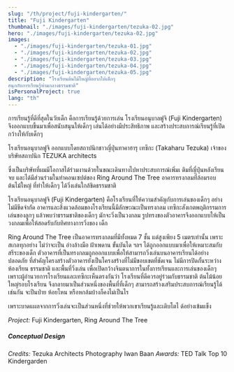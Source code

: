 ```yaml
---
slug: "/th/project/fuji-kindergarten/"
title: "Fuji Kindergarten"
thumbnail: "./images/fuji-kindergarten/tezuka-02.jpg"
hero: "./images/fuji-kindergarten/tezuka-02.jpg"
images:
  - "./images/fuji-kindergarten/tezuka-01.jpg"
  - "./images/fuji-kindergarten/tezuka-02.jpg"
  - "./images/fuji-kindergarten/tezuka-03.jpg"
  - "./images/fuji-kindergarten/tezuka-04.jpg"
  - "./images/fuji-kindergarten/tezuka-05.jpg"
description: "โรงเรียนต้นไม้ใหญ่ที่อยากให้เด็กๆ
สนุกกับการเรียนรู้ท่ามกลางธรรมชาติ"
isPersonalProject: true
lang: "th"
---
```


การเรียนรู้ที่ดีที่สุดในวัยเด็ก คือการเรียนรู้ด้วยการเล่น โรงเรียนอนุบาลฟูจิ (Fuji
Kindergarten) จึงออกแบบขึ้นมาเพื่อสนับสนุนให้เด็กๆ
เล่นได้อย่างมีประสิทธิภาพ และสร้างประสบการณ์เรียนรู้ที่เปิดกว้างให้กับเด็กๆ

โรงเรียนอนุบาลฟูจิ ออกแบบโดยสถาปนิกชาวญี่ปุ่นทาคาฮารุ เทซึกะ (Takaharu
Tezuka) เจ้าของบริษัทสถาปนิก TEZUKA architects

ซึ่งเป็นบริษัทที่ผมมีโอกาสได้ร่วมงานด้วยในขณะเดินทางไปหาประสบการณ์เพิ่มเ
ติมที่ญี่ปุ่นหลังเรียนจบ และได้มีส่วนร่วมในทำคอนเซปต์ของ Ring Around The
Tree อาคารทรงกลมที่ล้อมรอบต้นไม้ใหญ่ ที่ทำให้เด็กๆ
ได้วิ่งเล่นใกล้ชิดธรรมชาติ

โรงเรียนอนุบาลฟูจิ (Fuji Kindergarten)
คือโรงเรียนที่ให้ความสำคัญกับการเล่นของเด็กๆ อย่างไม่มีขีดจำกัด
อาคารและสิ่งแวดล้อมของโรงเรียนนี้มีลักษะณะเป็นทรงกลม
เทซึกะสังเกตพฤติกรรมการเล่นของลูกๆ แล้วพบว่าธรรมชาติของเด็กๆ
มักจะวิ่งเป็นวงกลม
รูปทรงของตัวอาคารจึงออกแบบให้เป็นวงกลมเพื่อให้สอดรับกับทิศทางการวิ่งของ
เด็ก

Ring Around The Tree เป็นอาคารทรงกลมที่มีทั้งหมด 7 ชั้น แต่สูงเพียง 5
เมตรเท่านั้น เพราะสเกลทุกอย่าง ไม่ว่าจะเป็น อ่างล้างมือ ฝ้าเพดาน ขั้นบันได
ฯลฯ ได้ถูกออกแบบมาเพื่อให้เหมาะสมกับสรีระของเด็ก
ตัวอาคารที่เป็นทรงกลมถูกออกแบบเพื่อให้สามารถวิ่งเล่นบนอาคารเรียนได้อย่าง
ปลอดภัย ที่สำคัญโครงสร้างตัวอาคารยังเป็นโครงสร้างที่ไม่มีขอบเขตที่ชัดเจน
ไม่มีการปิดกั้นระหว่างห้องเรียน ธรรมชาติ และพื้นที่วิ่งเล่น
เพื่อเปิดกว้างจินตนาการในทั้งการเรียนและการเล่นของเด็กๆ
เพราะผู้อำนวยการโรงเรียนและเทซึกะเห็นตรงกันว่า
โรงเรียนที่ดีควรอยู่ร่วมกับธรรมชาติ ต้นไม้น้อยใหญ่รอบโรงเรียน
จึงกลายมาเป็นส่วนหนึ่งของพื้นที่ที่เด็กๆ
สามารถสร้างเสริมประสบการณ์เรียนรู้ได้เช่นกัน จะปีนป่าย ห้อยโหน
หรือหกล้มบ้างก็คงไม่เป็นไร

เพราะบาดแผลจากการวิ่งเล่นจะเป็นส่วนหนึ่งที่ช่วยให้พวกเขาเรียนรู้และเติบโตไ
ด้อย่างเข้มแข็ง

_Project:_ Fuji Kindergarten, Ring Around The Tree

##### Conceptual Design

_Credits:_ Tezuka Architects Photography Iwan Baan
_Awards:_ TED Talk Top 10 Kindergarden
